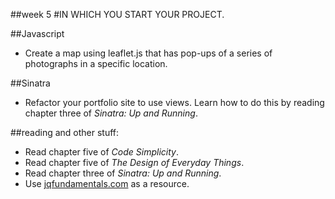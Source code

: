 ##week 5
#IN WHICH YOU START YOUR PROJECT.

##Javascript
- Create a map using leaflet.js that has pop-ups of a series of photographs in a specific location.  

##Sinatra
- Refactor your portfolio site to use views. Learn how to do this by reading chapter three of _Sinatra: Up and Running_.

##reading and other stuff:
- Read chapter five of _Code Simplicity_.
- Read chapter five of _The Design of Everyday Things_.
- Read chapter three of _Sinatra: Up and Running_.
- Use [jqfundamentals.com](http://jqfundamentals.com) as a resource.
